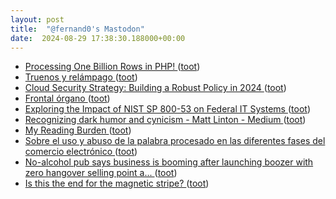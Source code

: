 ```yaml
---
layout: post
title:  "@fernand0's Mastodon"
date:  2024-08-29 17:38:30.188000+00:00
---
```

*  [Processing One Billion Rows in PHP! ](https://dev.to/realflowcontrol/processing-one-billion-rows-in-php-3eg) ([toot](https://mastodon.social/@fernand0/113046527029034847))
*  [Truenos y relámpago ](https://mastodon.social/@fernand0/113046370555893069) ([toot](https://mastodon.social/@fernand0/113046370555893069))
*  [Cloud Security Strategy: Building a Robust Policy in 2024 ](https://www.esecurityplanet.com/cloud/cloud-security-strategy) ([toot](https://mastodon.social/@fernand0/113046178051145217))
*  [Frontal órgano ](https://www.flickr.com/photos/fernand0/53933076014) ([toot](https://mastodon.social/@fernand0/113045998265917247))
*  [Exploring the Impact of NIST SP 800-53 on Federal IT Systems ](https://www.tripwire.com/state-of-security/exploring-impact-nist-sp-800-53-federal-it-system) ([toot](https://mastodon.social/@fernand0/113045931397582067))
*  [Recognizing dark humor and cynicism - Matt Linton - Medium ](https://medium.com/@matt_97344/recognizing-dark-humor-and-cynicism-a8a09e1dc74) ([toot](https://mastodon.social/@fernand0/113045809296428057))
*  [My Reading Burden ](https://scottaaronson.blog/?p=821) ([toot](https://mastodon.social/@fernand0/113045520388147674))
*  [Sobre el uso y abuso de la palabra procesado en las diferentes fases del comercio electrónico ](https://mastodon.social/@fernand0/113045329374445040) ([toot](https://mastodon.social/@fernand0/113045329374445040))
*  [No-alcohol pub says business is booming after launching boozer with zero hangover selling point a... ](https://www.dailymail.co.uk/news/article-13742457/No-alcohol-pub-business-booming-year-ago.htm) ([toot](https://mastodon.social/@fernand0/113045237651688109))
*  [Is this the end for the magnetic stripe? ](https://www.bbc.com/news/articles/c51yd4j4lnv) ([toot](https://mastodon.social/@fernand0/113045004984782756))
